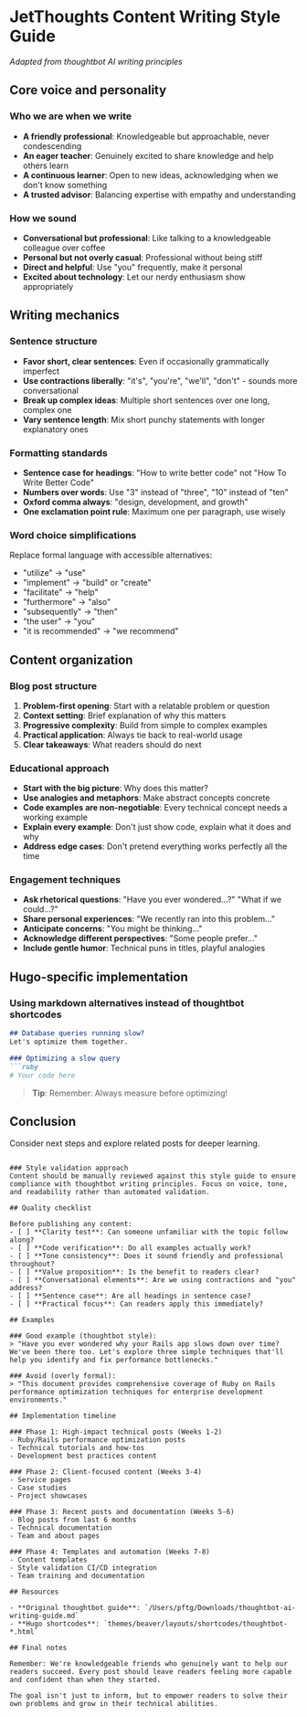 # JetThoughts Content Writing Style Guide
*Adapted from thoughtbot AI writing principles*

## Core voice and personality

### Who we are when we write
- **A friendly professional**: Knowledgeable but approachable, never condescending
- **An eager teacher**: Genuinely excited to share knowledge and help others learn
- **A continuous learner**: Open to new ideas, acknowledging when we don't know something
- **A trusted advisor**: Balancing expertise with empathy and understanding

### How we sound
- **Conversational but professional**: Like talking to a knowledgeable colleague over coffee
- **Personal but not overly casual**: Professional without being stiff
- **Direct and helpful**: Use "you" frequently, make it personal
- **Excited about technology**: Let our nerdy enthusiasm show appropriately

## Writing mechanics

### Sentence structure
- **Favor short, clear sentences**: Even if occasionally grammatically imperfect
- **Use contractions liberally**: "it's", "you're", "we'll", "don't" - sounds more conversational
- **Break up complex ideas**: Multiple short sentences over one long, complex one
- **Vary sentence length**: Mix short punchy statements with longer explanatory ones

### Formatting standards
- **Sentence case for headings**: "How to write better code" not "How To Write Better Code"
- **Numbers over words**: Use "3" instead of "three", "10" instead of "ten"
- **Oxford comma always**: "design, development, and growth"
- **One exclamation point rule**: Maximum one per paragraph, use wisely

### Word choice simplifications
Replace formal language with accessible alternatives:
- "utilize" → "use"
- "implement" → "build" or "create"
- "facilitate" → "help"
- "furthermore" → "also"
- "subsequently" → "then"
- "the user" → "you"
- "it is recommended" → "we recommend"

## Content organization

### Blog post structure
1. **Problem-first opening**: Start with a relatable problem or question
2. **Context setting**: Brief explanation of why this matters
3. **Progressive complexity**: Build from simple to complex examples
4. **Practical application**: Always tie back to real-world usage
5. **Clear takeaways**: What readers should do next

### Educational approach
- **Start with the big picture**: Why does this matter?
- **Use analogies and metaphors**: Make abstract concepts concrete
- **Code examples are non-negotiable**: Every technical concept needs a working example
- **Explain every example**: Don't just show code, explain what it does and why
- **Address edge cases**: Don't pretend everything works perfectly all the time

### Engagement techniques
- **Ask rhetorical questions**: "Have you ever wondered...?" "What if we could...?"
- **Share personal experiences**: "We recently ran into this problem..."
- **Anticipate concerns**: "You might be thinking..."
- **Acknowledge different perspectives**: "Some people prefer..."
- **Include gentle humor**: Technical puns in titles, playful analogies

## Hugo-specific implementation

### Using markdown alternatives instead of thoughtbot shortcodes
```markdown
## Database queries running slow?
Let's optimize them together.

### Optimizing a slow query
```ruby
# Your code here
```

> **Tip**: Remember: Always measure before optimizing!

## Conclusion
Consider next steps and explore related posts for deeper learning.
```

### Style validation approach
Content should be manually reviewed against this style guide to ensure compliance with thoughtbot writing principles. Focus on voice, tone, and readability rather than automated validation.

## Quality checklist

Before publishing any content:
- [ ] **Clarity test**: Can someone unfamiliar with the topic follow along?
- [ ] **Code verification**: Do all examples actually work?
- [ ] **Tone consistency**: Does it sound friendly and professional throughout?
- [ ] **Value proposition**: Is the benefit to readers clear?
- [ ] **Conversational elements**: Are we using contractions and "you" address?
- [ ] **Sentence case**: Are all headings in sentence case?
- [ ] **Practical focus**: Can readers apply this immediately?

## Examples

### Good example (thoughtbot style):
> "Have you ever wondered why your Rails app slows down over time? We've been there too. Let's explore three simple techniques that'll help you identify and fix performance bottlenecks."

### Avoid (overly formal):
> "This document provides comprehensive coverage of Ruby on Rails performance optimization techniques for enterprise development environments."

## Implementation timeline

### Phase 1: High-impact technical posts (Weeks 1-2)
- Ruby/Rails performance optimization posts
- Technical tutorials and how-tos
- Development best practices content

### Phase 2: Client-focused content (Weeks 3-4)
- Service pages
- Case studies
- Project showcases

### Phase 3: Recent posts and documentation (Weeks 5-6)
- Blog posts from last 6 months
- Technical documentation
- Team and about pages

### Phase 4: Templates and automation (Weeks 7-8)
- Content templates
- Style validation CI/CD integration
- Team training and documentation

## Resources

- **Original thoughtbot guide**: `/Users/pftg/Downloads/thoughtbot-ai-writing-guide.md`
- **Hugo shortcodes**: `themes/beaver/layouts/shortcodes/thoughtbot-*.html`

## Final notes

Remember: We're knowledgeable friends who genuinely want to help our readers succeed. Every post should leave readers feeling more capable and confident than when they started.

The goal isn't just to inform, but to empower readers to solve their own problems and grow in their technical abilities.